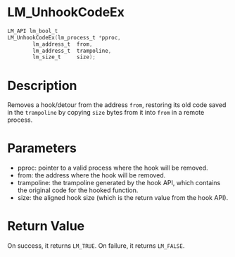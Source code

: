 # LM_UnhookCodeEx

```c
LM_API lm_bool_t
LM_UnhookCodeEx(lm_process_t *pproc,
        lm_address_t  from,
        lm_address_t  trampoline,
        lm_size_t     size);
```

# Description

Removes a hook/detour from the address `from`, restoring its old code saved in the `trampoline` by copying `size` bytes from it into `from` in a remote process.

# Parameters

- pproc: pointer to a valid process where the hook will be removed.
- from: the address where the hook will be removed.
- trampoline: the trampoline generated by the hook API, which contains the original code for the hooked function.
- size: the aligned hook size (which is the return value from the hook API).

# Return Value

On success, it returns `LM_TRUE`. On failure, it returns `LM_FALSE`.

